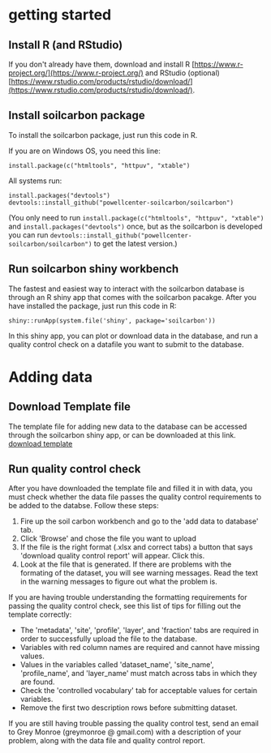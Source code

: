# getting started
## Install R (and RStudio)

If you don't already have them, download and install R [https://www.r-project.org/](https://www.r-project.org/) and RStudio (optional) [https://www.rstudio.com/products/rstudio/download/](https://www.rstudio.com/products/rstudio/download/).

## Install soilcarbon package
To install the soilcarbon package, just run this code in R. 

 If you are on Windows OS, you need this line:
```{r]
install.package(c("htmltools", "httpuv", "xtable")
```
All systems run:
```{r}
install.packages("devtools")
devtools::install_github("powellcenter-soilcarbon/soilcarbon")
```
(You only need to run `install.package(c("htmltools", "httpuv", "xtable")` and `install.packages("devtools")` once, but as the soilcarbon is developed you can run `devtools::install_github("powellcenter-soilcarbon/soilcarbon")` to get the latest version.)

## Run soilcarbon shiny workbench
The fastest and easiest way to interact with the soilcarbon database is through an R shiny app that comes with the soilcarbon pacakge. After you have installed the package, just run this code in R:
```{r}
shiny::runApp(system.file('shiny', package='soilcarbon'))
```
In this shiny app, you can plot or download data in the database, and run a quality control check on a datafile you want to submit to the database.

# Adding data
## Download Template file
The template file for adding new data to the database can be accessed through the soilcarbon shiny app, or can be downloaded at this link.
 [download template](https://github.com/powellcenter-soilcarbon/soilcarbon/raw/master/inst/extdata/Master_template.xlsx)

## Run quality control check
After you have downloaded the template file and filled it in with data, you must check whether the data file passes the quality control requirements to be added to the databse. Follow these steps:

1. Fire up the soil carbon workbench and go to the 'add data to database' tab.
1. Click 'Browse' and chose the file you want to upload
1. If the file is the right format (.xlsx and correct tabs) a button that says 'download quality control report' will appear. Click this.
1. Look at the file that is generated. If there are problems with the formating of the dataset, you will see warning messages. Read the text in the warning messages to figure out what the problem is.

If you are having trouble understanding the formatting requirements for passing the quality control check, see this list of tips for filling out the template correctly:

* The 'metadata', 'site', 'profile', 'layer', and 'fraction' tabs are required in order to successfully upload the file to the database.
* Variables with red column names are required and cannot have missing values.
* Values in the variables called 'dataset_name', 'site_name', 'profile_name', and 'layer_name' must match across tabs in which they are found.
* Check the 'controlled vocabulary' tab for acceptable values for certain variables.
* Remove the first two description rows before submitting dataset.

If you are still having trouble passing the quality control test, send an email to Grey Monroe (greymonroe @ gmail.com) with a description of your problem, along with the data file and quality control report.


